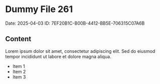 # Dummy File 261

Date: 2025-04-03
ID: 7EF20B1C-B00B-4412-BB5E-706315C07A6B

## Content

Lorem ipsum dolor sit amet, consectetur adipiscing elit.
Sed do eiusmod tempor incididunt ut labore et dolore magna aliqua.

* Item 1
* Item 2
* Item 3
